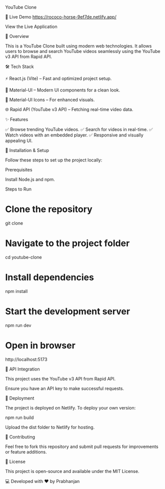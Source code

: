 YouTube Clone

🚀 Live Demo
https://rococo-horse-9ef7de.netlify.app/

View the Live Application

📌 Overview

This is a YouTube Clone built using modern web technologies. It allows users to browse and search YouTube videos seamlessly using the YouTube v3 API from Rapid API.

🛠️ Tech Stack

⚡ React.js (Vite) – Fast and optimized project setup.

🎨 Material-UI – Modern UI components for a clean look.

📌 Material-UI Icons – For enhanced visuals.

🌐 Rapid API (YouTube v3 API) – Fetching real-time video data.

✨ Features

✅ Browse trending YouTube videos.
✅ Search for videos in real-time.
✅ Watch videos with an embedded player.
✅ Responsive and visually appealing UI.

🔧 Installation & Setup

Follow these steps to set up the project locally:

Prerequisites

Install Node.js and npm.

Steps to Run

# Clone the repository
git clone <repository-url>

# Navigate to the project folder
cd youtube-clone

# Install dependencies
npm install

# Start the development server
npm run dev

# Open in browser
http://localhost:5173

🔗 API Integration

This project uses the YouTube v3 API from Rapid API.

Ensure you have an API key to make successful requests.

🚀 Deployment

The project is deployed on Netlify. To deploy your own version:

npm run build

Upload the dist folder to Netlify for hosting.

🤝 Contributing

Feel free to fork this repository and submit pull requests for improvements or feature additions.

📜 License

This project is open-source and available under the MIT License.

💻 Developed with ❤️ by Prabhanjan
